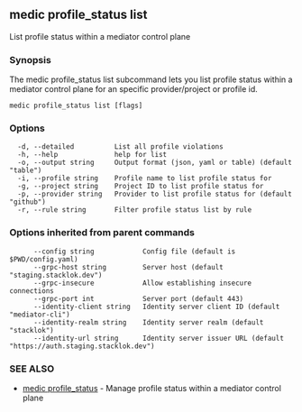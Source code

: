 ## medic profile_status list

List profile status within a mediator control plane

### Synopsis

The medic profile_status list subcommand lets you list profile status within a
mediator control plane for an specific provider/project or profile id.

```
medic profile_status list [flags]
```

### Options

```
  -d, --detailed          List all profile violations
  -h, --help              help for list
  -o, --output string     Output format (json, yaml or table) (default "table")
  -i, --profile string    Profile name to list profile status for
  -g, --project string    Project ID to list profile status for
  -p, --provider string   Provider to list profile status for (default "github")
  -r, --rule string       Filter profile status list by rule
```

### Options inherited from parent commands

```
      --config string            Config file (default is $PWD/config.yaml)
      --grpc-host string         Server host (default "staging.stacklok.dev")
      --grpc-insecure            Allow establishing insecure connections
      --grpc-port int            Server port (default 443)
      --identity-client string   Identity server client ID (default "mediator-cli")
      --identity-realm string    Identity server realm (default "stacklok")
      --identity-url string      Identity server issuer URL (default "https://auth.staging.stacklok.dev")
```

### SEE ALSO

* [medic profile_status](medic_profile_status.md)	 - Manage profile status within a mediator control plane

